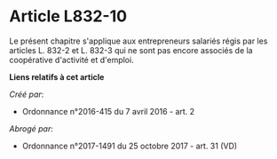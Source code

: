 # Article L832-10

Le présent chapitre s'applique aux entrepreneurs salariés régis par les articles L. 832-2 et L. 832-3 qui ne sont pas encore
associés de la coopérative d'activité et d'emploi.

**Liens relatifs à cet article**

_Créé par_:

  - Ordonnance n°2016-415 du 7 avril 2016 - art. 2

_Abrogé par_:

  - Ordonnance n°2017-1491 du 25 octobre 2017 - art. 31 (VD)
